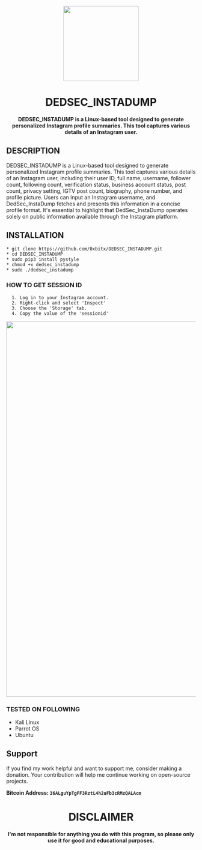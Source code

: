 
<p align="center">
<img src="https://cdn-icons-png.flaticon.com/512/1022/1022082.png", width="200", height="200">
</p>
<h1 align="center"> DEDSEC_INSTADUMP</h1>
<h4 align="center">DEDSEC_INSTADUMP is a Linux-based tool designed to generate personalized Instagram profile summaries. This tool captures various details of an Instagram user.</h4>

## DESCRIPTION
DEDSEC_INSTADUMP is a Linux-based tool designed to generate personalized Instagram profile summaries. This tool captures various details of an Instagram user, including their user ID, full name, username, follower count, following count, verification status, business account status, post count, privacy setting, IGTV post count, biography, phone number, and profile picture. Users can input an Instagram username, and DedSec_InstaDump fetches and presents this information in a concise profile format. It's essential to highlight that DedSec_InstaDump operates solely on public information available through the Instagram platform.

## INSTALLATION 

    * git clone https://github.com/0xbitx/DEDSEC_INSTADUMP.git
    * cd DEDSEC_INSTADUMP
    * sudo pip3 install pystyle
    * chmod +x dedsec_instadump
    * sudo ./dedsec_instadump

### HOW TO GET SESSION ID
      1. Log in to your Instagram account.
      2. Right-click and select 'Inspect'
      3. Choose the 'Storage' tab.
      4. Copy the value of the 'sessionid'
      
<p align="center">
<img src="https://i.imgur.com/1KO1sGP.png", width="1000", height="1000">
</p>

### TESTED ON FOLLOWING
* Kali Linux 
* Parrot OS 
* Ubuntu

## Support

If you find my work helpful and want to support me, consider making a donation. Your contribution will help me continue working on open-source projects.

**Bitcoin Address: `36ALguYpTgFF3RztL4h2uFb3cRMzQALAcm`**

<h1 align="center"> DISCLAIMER </h1>

<h4 align="center">I'm not responsible for anything you do with this program, so please only use it for good and educational purposes. </h4>
